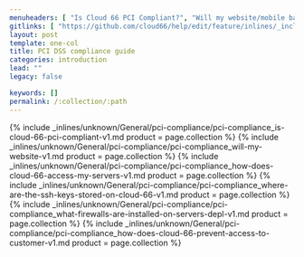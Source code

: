 ```yaml
---
menuheaders: [ "Is Cloud 66 PCI Compliant?", "Will my website/mobile backend/API be PCI compliant if I use Cloud 66?", "How does Cloud 66 access my servers?", "Where are the SSH keys stored on Cloud 66?", "What firewalls are installed on servers deployed by Cloud 66?", "How does Cloud 66 prevent access to customer servers in case of a breach?" ]
gitlinks: [ "https://github.com/cloud66/help/edit/feature/inlines/_includes/_inlines/unknown/General/pci-compliance/pci-compliance_is-cloud-66-pci-compliant-v1.md", "https://github.com/cloud66/help/edit/feature/inlines/_includes/_inlines/unknown/General/pci-compliance/pci-compliance_will-my-website-v1.md", "https://github.com/cloud66/help/edit/feature/inlines/_includes/_inlines/unknown/General/pci-compliance/pci-compliance_how-does-cloud-66-access-my-servers-v1.md", "https://github.com/cloud66/help/edit/feature/inlines/_includes/_inlines/unknown/General/pci-compliance/pci-compliance_where-are-the-ssh-keys-stored-on-cloud-66-v1.md", "https://github.com/cloud66/help/edit/feature/inlines/_includes/_inlines/unknown/General/pci-compliance/pci-compliance_what-firewalls-are-installed-on-servers-depl-v1.md", "https://github.com/cloud66/help/edit/feature/inlines/_includes/_inlines/unknown/General/pci-compliance/pci-compliance_how-does-cloud-66-prevent-access-to-customer-v1.md" ]
layout: post
template: one-col
title: PCI DSS compliance guide
categories: introduction
lead: ""
legacy: false

keywords: []
permalink: /:collection/:path
---
```




{% include _inlines/unknown/General/pci-compliance/pci-compliance_is-cloud-66-pci-compliant-v1.md  product = page.collection %}
{% include _inlines/unknown/General/pci-compliance/pci-compliance_will-my-website-v1.md  product = page.collection %}
{% include _inlines/unknown/General/pci-compliance/pci-compliance_how-does-cloud-66-access-my-servers-v1.md  product = page.collection %}
{% include _inlines/unknown/General/pci-compliance/pci-compliance_where-are-the-ssh-keys-stored-on-cloud-66-v1.md  product = page.collection %}
{% include _inlines/unknown/General/pci-compliance/pci-compliance_what-firewalls-are-installed-on-servers-depl-v1.md  product = page.collection %}
{% include _inlines/unknown/General/pci-compliance/pci-compliance_how-does-cloud-66-prevent-access-to-customer-v1.md  product = page.collection %}